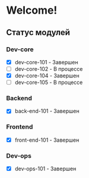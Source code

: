 # Welcome!

## Статус модулей

### Dev-core
- [x] dev-core-101 - Завершен
- [ ] dev-core-102 - В процессе
- [x] dev-core-104 - Завершен
- [ ] dev-core-105 - В процессе

### Backend  
- [x] back-end-101 - Завершен

### Frontend
- [x] front-end-101 - Завершен
### Dev-ops
- [x] dev-ops-101 - Завершен
